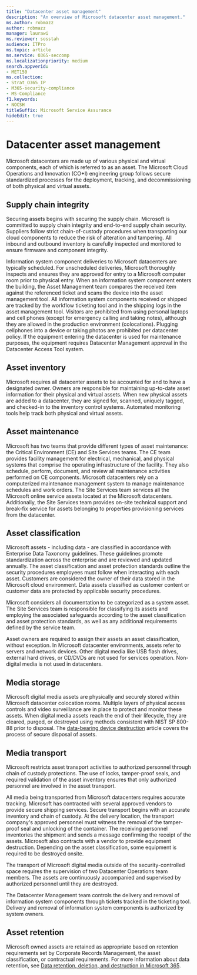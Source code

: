 ```yaml
---
title: "Datacenter asset management"
description: "An overview of Microsoft datacenter asset management."
ms.author: robmazz
author: robmazz
manager: laurawi
ms.reviewer: sosstah
audience: ITPro
ms.topic: article
ms.service: O365-seccomp
ms.localizationpriority: medium
search.appverid:
- MET150
ms.collection:
- Strat_O365_IP
- M365-security-compliance
- MS-Compliance
f1.keywords:
- NOCSH
titleSuffix: Microsoft Service Assurance
hideEdit: true
---
```


# Datacenter asset management

Microsoft datacenters are made up of various physical and virtual components, each of which is referred to as an asset. The Microsoft Cloud Operations and Innovation (CO+I) engineering group follows secure standardized processes for the deployment, tracking, and decommissioning of both physical and virtual assets.

## Supply chain integrity

Securing assets begins with securing the supply chain. Microsoft is committed to supply chain integrity and end-to-end supply chain security. Suppliers follow strict chain-of-custody procedures when transporting our cloud components to reduce the risk of alteration and tampering. All inbound and outbound inventory is carefully inspected and monitored to ensure firmware and component integrity.

Information system component deliveries to Microsoft datacenters are typically scheduled. For unscheduled deliveries, Microsoft thoroughly inspects and ensures they are approved for entry to a Microsoft computer room prior to physical entry. When an information system component enters the building, the Asset Management team compares the received item against the referenced ticket and scans the device into the asset management tool. All information system components received or shipped are tracked by the workflow ticketing tool and in the shipping logs in the asset management tool. Visitors are prohibited from using personal laptops and cell phones (except for emergency calling and taking notes), although they are allowed in the production environment (colocations). Plugging cellphones into a device or taking photos are prohibited per datacenter policy. If the equipment entering the datacenter is used for maintenance purposes, the equipment requires Datacenter Management approval in the Datacenter Access Tool system.

## Asset inventory

Microsoft requires all datacenter assets to be accounted for and to have a designated owner. Owners are responsible for maintaining up-to-date asset information for their physical and virtual assets. When new physical assets are added to a datacenter, they are signed for, scanned, uniquely tagged, and checked-in to the inventory control systems. Automated monitoring tools help track both physical and virtual assets.

## Asset maintenance

Microsoft has two teams that provide different types of asset maintenance: the Critical Environment (CE) and Site Services teams. The CE team provides facility management for electrical, mechanical, and physical systems that comprise the operating infrastructure of the facility. They also schedule, perform, document, and review all maintenance activities performed on CE components. Microsoft datacenters rely on a computerized maintenance management system to manage maintenance schedules and work orders. The Site Services team services all the Microsoft online service assets located at the Microsoft datacenters. Additionally, the Site Services team provides on-site technical support and break-fix service for assets belonging to properties provisioning services from the datacenter.

## Asset classification

Microsoft assets - including data - are classified in accordance with Enterprise Data Taxonomy guidelines. These guidelines promote standardization across the enterprise and are reviewed and updated annually. The asset classification and asset protection standards outline the security procedures employees must follow when interacting with each asset. Customers are considered the owner of their data stored in the Microsoft cloud environment. Data assets classified as customer content or customer data are protected by applicable security procedures.

Microsoft considers all documentation to be categorized as a system asset. The Site Services team is responsible for classifying its assets and employing the associated safeguards according to the asset classification and asset protection standards, as well as any additional requirements defined by the service team.

Asset owners are required to assign their assets an asset classification, without exception. In Microsoft datacenter environments, assets refer to servers and network devices. Other digital media like USB flash drives, external hard drives, or CD/DVDs are not used for services operation. Non-digital media is not used in datacenters.

## Media storage

Microsoft digital media assets are physically and securely stored within Microsoft datacenter colocation rooms. Multiple layers of physical access controls and video surveillance are in place to protect and monitor these assets. When digital media assets reach the end of their lifecycle, they are cleared, purged, or destroyed using methods consistent with NIST SP 800-88 prior to disposal. The [data-bearing device destruction](assurance-data-bearing-device-destruction.md) article covers the process of secure disposal of assets.

## Media transport

Microsoft restricts asset transport activities to authorized personnel through chain of custody protections. The use of locks, tamper-proof seals, and required validation of the asset inventory ensures that only authorized personnel are involved in the asset transport.

All media being transported from Microsoft datacenters requires accurate tracking. Microsoft has contracted with several approved vendors to provide secure shipping services. Secure transport begins with an accurate inventory and chain of custody. At the delivery location, the transport company's approved personnel must witness the removal of the tamper-proof seal and unlocking of the container. The receiving personnel inventories the shipment and sends a message confirming the receipt of the assets. Microsoft also contracts with a vendor to provide equipment destruction. Depending on the asset classification, some equipment is required to be destroyed onsite.

The transport of Microsoft digital media outside of the security-controlled space requires the supervision of two Datacenter Operations team members. The assets are continuously accompanied and supervised by authorized personnel until they are destroyed.

The Datacenter Management team controls the delivery and removal of information system components through tickets tracked in the ticketing tool. Delivery and removal of information system components is authorized by system owners.

## Asset retention

Microsoft owned assets are retained as appropriate based on retention requirements set by Corporate Records Management, the asset classification, or contractual requirements. For more information about data retention, see [Data retention, deletion, and destruction in Microsoft 365](assurance-data-retention-deletion-and-destruction-overview.md).
